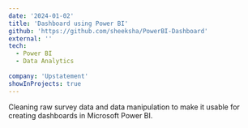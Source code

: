 ```yaml
---
date: '2024-01-02'
title: 'Dashboard using Power BI'
github: 'https://github.com/sheeksha/PowerBI-Dashboard'
external: ''
tech:
  - Power BI
  - Data Analytics
  
company: 'Upstatement'
showInProjects: true
---
```


Cleaning raw survey data and data manipulation to make it usable for creating dashboards in Microsoft Power BI.
